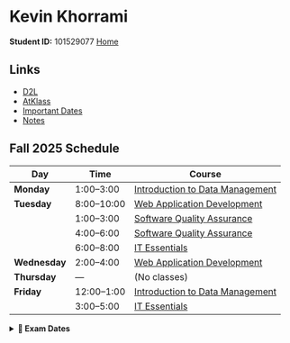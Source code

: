 # Kevin Khorrami  
**Student ID:** 101529077 
[Home](README.md)

## Links
- [D2L](https://learn.georgebrown.ca)
- [AtKlass](https://app.atklass.com)
- [Important Dates](https://www.georgebrown.ca/current-students/important-dates?term=27246&category=131)
- [Notes](comp1238.md)

## Fall 2025 Schedule

| Day | Time | Course |
|-----|------|--------|
| **Monday** | 1:00–3:00 | [Introduction to Data Management](https://learn.georgebrown.ca/d2l/home/412494) |
| **Tuesday** | 8:00–10:00 | [Web Application Development](https://learn.georgebrown.ca/d2l/home/408290) |
| | 1:00–3:00 | [Software Quality Assurance](https://learn.georgebrown.ca/d2l/home/405711) |
| | 4:00–6:00 | [Software Quality Assurance](https://learn.georgebrown.ca/d2l/home/405711) |
| | 6:00–8:00 | [IT Essentials](https://learn.georgebrown.ca/d2l/home/408352) |
| **Wednesday** | 2:00–4:00 | [Web Application Development](https://learn.georgebrown.ca/d2l/home/408290) |
| **Thursday** | — | (No classes) |
| **Friday** | 12:00–1:00 | [Introduction to Data Management](https://learn.georgebrown.ca/d2l/home/412494) |
| | 3:00–5:00 | [IT Essentials](https://learn.georgebrown.ca/d2l/home/408352) |

<details>
  <summary><b>🧠 Exam Dates</b></summary>
  <br>

  - [Web Application Development](https://learn.georgebrown.ca/d2l/home/408290) — October 28, 8:00 am 
  - [Software Quality Assurance](https://learn.georgebrown.ca/d2l/home/405711) — October 30, 8:00 am
  - [Introduction to Data Management](https://learn.georgebrown.ca/d2l/home/412494) — *Maybe* October 27, 1:00pm
  - [IT Essentials](https://learn.georgebrown.ca/d2l/home/408352) — October 30, 12:00 pm

</details>

